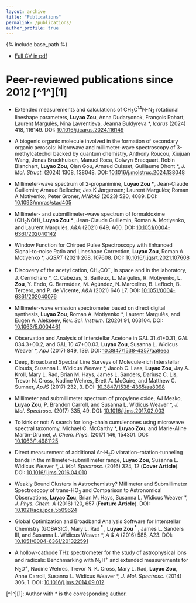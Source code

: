 ```yaml
---
layout: archive
title: "Publications"
permalink: /publications/
author_profile: true
---
```


{% include base_path %}

* <a href="../images/cv_luyao_zou.pdf" target="_blank">Full CV in pdf</a>

Peer-reviewed publications since 2012 [^1^][1]
=====

* Extended measurements and calculations of CH<sub>3</sub>C<sup>14</sup>N-N<sub>2</sub> rotational lineshape parameters, __Luyao Zou__, Anna Dudaryonok, François Rohart, Laurent Margulès, Nina Lavrentieva, Jeanna Buldyreva &ast;, *Icarus* (2024) 418, 116149. DOI: [10.1016/j.icarus.2024.116149](https://doi.org/10.1016/j.icarus.2024.116149)

* A biogenic organic molecule involved in the formation of secondary organic aerosols: Microwave and millimeter-wave spectroscopy of 3-methylcatechol backed by quantum chemistry, Anthony Roucou, Xiujuan Wang, Jonas Bruckhuisen, Manuel Roca, Colwyn Bracquart, Robin Blanchart, __Luyao Zou__, Qian Gou, Arnaud Cuisset, Guillaume Dhont &ast;, *J. Mol. Struct.* (2024) 1308, 138048. DOI: [10.1016/j.molstruc.2024.138048](https://doi.org/10.1016/j.molstruc.2024.138048)

* Millimeter-wave spectrum of 2-propanimine, __Luyao Zou &ast;__,  Jean-Claude Guillemin; Arnaud Belloche; Jes K Jørgensen; Laurent Margulès; Roman A Motiyenko; Peter Groner, *MNRAS* (2023) 520, 4089. DOI: [10.1093/mnras/stad405](https://doi.org/10.1093/mnras/stad405)

* Millimeter- and submillimeter-wave spectrum of formaldoxime (CH<sub>2</sub>NOH), __Luyao Zou &ast;__, Jean-Claude Guillemin, Roman A. Motiyenko, and Laurent Margulès, *A&A* (2021) 649, A60. DOI: [10.1051/0004-6361/202040142](https://doi.org/10.1051/0004-6361/202040142)

* Window Function for Chirped Pulse Spectroscopy with Enhanced Signal-to-noise Ratio and Lineshape Correction, __Luyao Zou__, Roman A. Motiyenko &ast;, *JQSRT* (2021) 268, 107608. DOI: [10.1016/j.jqsrt.2021.107608](https://doi.org/10.1016/j.jqsrt.2021.107608)

* Discovery of the acetyl cation, CH<sub>3</sub>CO<sup>+</sup>, in space and in the laboratory, J. Cernicharo &ast;, C. Cabezas, S. Bailleux, L. Margulès, R. Motiyenko, __L. Zou__, Y. Endo, C. Bermúdez, M.
Agúndez, N. Marcelino, B. Lefloch, B. Tercero, and P. de Vicente, *A&A* (2021) 646 L7. DOI: [10.1051/0004-6361/202040076](https://doi.org/10.1051/0004-6361/202040076)

* Millimeter-wave emission spectrometer based on direct digital synthesis, __Luyao Zou__, Roman A. Motiyenko &ast;, Laurent Margulès, and Eugen A. Alekseev, *Rev. Sci. Instrum.* (2020) 91, 063104. DOI: [10.1063/5.0004461](https://doi.org/10.1063/5.0004461)

* Observation and Analysis of Interstellar Acetone in GAL 31.41+0.31, GAL 034.3+00.2, and GAL 10.47+00.03, __Luyao Zou__, Susanna L. Widicus Weaver &ast;, *ApJ* (2017) 849, 139. DOI: [10.3847/1538-4357/aa8eea](https://doi.org/10.3847/1538-4357/aa8eea)

* Deep, Broadband Spectral Line Surveys of Molecule-rich Interstellar Clouds, Susanna L. Widicus Weaver &ast;, Jacob C. Laas, __Luyao Zou__, Jay A. Kroll, Mary L. Rad, Brian M. Hays, James L. Sanders, Dariusz C. Lis, Trevor N. Cross, Nadine Wehres, Brett A. McGuire, and Matthew C. Sumner,  *ApJS* (2017) 232, 3. DOI: [10.3847/1538-4365/aa8098](https://doi.org/10.3847/1538-4365/aa8098)

* Millimeter and submillimeter spectrum of propylene oxide, AJ Mesko, __Luyao Zou__, P. Brandon Carroll, and Susanna L. Widicus Weaver &ast;, *J. Mol. Spectrosc.* (2017) 335, 49. DOI: [10.1016/j.jms.2017.02.003](https://doi.org/10.1016/j.jms.2017.02.003)

* To kink or not: A search for long-chain cumulenones using microwave spectral taxonomy, 
Michael C. McCarthy &ast;, __Luyao Zou__, and Marie-Aline Martin-Drumel, *J. Chem. Phys.* (2017) 146, 154301. DOI: [10.1063/1.4981125](https://doi.org/10.1063/1.4981125)

* Direct measurement of additional Ar-H<sub>2</sub>O vibration–rotation-tunneling bands in the millimeter–submillimeter range, __Luyao Zou__, Susanna L. Widicus Weaver &ast;, *J. Mol. Spectrosc.* (2016) 324, 12 (**Cover Article**). DOI: [10.1016/j.jms.2016.04.010](https://doi.org/10.1016/j.jms.2016.04.010)

* Weakly Bound Clusters in Astrochemistry? Millimeter and Submillimeter Spectroscopy of trans-HO<sub>3</sub> and Comparison to Astronomical Observations, __Luyao Zou__, Brian M. Hays, Susanna L. Widicus Weaver &ast;, *J. Phys. Chem. A* (2016) 120, 657 (**Feature Article**). DOI: [10.1021/acs.jpca.5b09624](https://doi.org/10.1021/acs.jpca.5b09624)

* Global Optimization and Broadband Analysis Software for Interstellar Chemistry (GOBASIC), Mary L. Rad<sup> &#42; </sup>, __Luyao Zou__<sup> &#42; </sup>, James L. Sanders III, and Susanna L. Widicus Weaver &ast;, *A &amp; A* (2016)  585, A23. DOI: [10.1051/0004-6361/201322591](https://doi.org/10.1051/0004-6361/201322591)

* A hollow-cathode THz spectrometer for the study of astrophysical ions and radicals: Benchmarking with N<sub>2</sub>H<sup>+</sup> and extended measurements for N<sub>2</sub>D<sup>+</sup>, Nadine Wehres, Trevor N. K. Cross, Mary L. Rad, __Luyao Zou__, Anne Carroll, Susanna L. Widicus Weaver &ast;, *J. Mol. Spectrosc.* (2014) 306, 1. DOI: [10.1016/j.jms.2014.09.012](https://doi.org/10.1016/j.jms.2014.09.012)


[^1^][1]: Author with &ast; is the corresponding author.